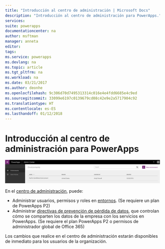 ```yaml
---
title: "Introducción al centro de administración | Microsoft Docs"
description: "Introducción al centro de administración para PowerApps."
services: 
suite: powerapps
documentationcenter: na
author: msftman
manager: anneta
editor: 
tags: 
ms.service: powerapps
ms.devlang: na
ms.topic: article
ms.tgt_pltfrm: na
ms.workload: na
ms.date: 03/21/2017
ms.author: deonhe
ms.openlocfilehash: 9c306d70d7495313314c016e4e4fdd6685e4c9ed
ms.sourcegitcommit: 33099e6197c0139679cd08c42e9e2a5717904c92
ms.translationtype: HT
ms.contentlocale: es-ES
ms.lasthandoff: 01/12/2018
---
```

# <a name="introduction-to-the-admin-center-for-powerapps"></a>Introducción al centro de administración para PowerApps
![Introducción](./media/introduction-to-the-admin-center/overview.png)  

En el [centro de administración](https://admin.powerapps.com), puede:

* Administrar usuarios, permisos y roles en [entornos](environments-administration.md). (Se requiere un plan de PowerApps P2)
* Administrar [directivas de prevención de pérdida de datos](prevent-data-loss.md), que controlan cómo se comparten los datos de la empresa con los servicios en PowerApps. (Se requiere el plan PowerApps P2 o permisos de administrador global de Office 365)

Los cambios que realice en el centro de administración estarán disponibles de inmediato para los usuarios de la organización.     

